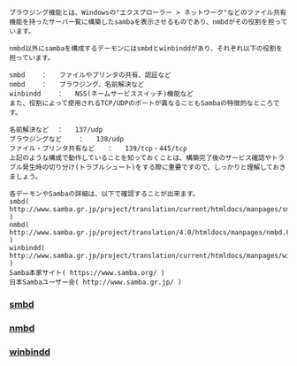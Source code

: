 ```
ブラウジング機能とは、Windowsの"エクスプローラー > ネットワーク"などのファイル共有機能を持ったサーバ一覧に構築したsambaを表示させるものであり、nmbdがその役割を担っています。

nmbd以外にsambaを構成するデーモンにはsmbdとwinbinddがあり、それぞれ以下の役割を担っています。

smbd	：	ファイルやプリンタの共有、認証など
nmbd	：	ブラウジング、名前解決など
winbindd	：	NSS(ネームサービススイッチ)機能など
また、役割によって使用されるTCP/UDPのポートが異なることもSambaの特徴的なところです。

名前解決など	：	137/udp
ブラウジングなど	：	138/udp
ファイル・プリンタ共有など	：	139/tcp・445/tcp
上記のような構成で動作していることを知っておくことは、構築完了後のサービス確認やトラブル発生時の切り分け(トラブルシュート)をする際に重要ですので、しっかりと理解しておきましょう。

各デーモンやSambaの詳細は、以下で確認することが出来ます。
smbd( http://www.samba.gr.jp/project/translation/current/htmldocs/manpages/smbd.8.html )
nmbd( http://www.samba.gr.jp/project/translation/4.0/htmldocs/manpages/nmbd.8.html )
winbindd( http://www.samba.gr.jp/project/translation/current/htmldocs/manpages/winbindd.8.html )
Samba本家サイト( https://www.samba.org/ )
日本Sambaユーザー会( http://www.samba.gr.jp/ )
```

### [smbd](http://www.samba.gr.jp/project/translation/current/htmldocs/manpages/smbd.8.html)
### [nmbd](http://www.samba.gr.jp/project/translation/4.0/htmldocs/manpages/nmbd.8.html)
### [winbindd](http://www.samba.gr.jp/project/translation/current/htmldocs/manpages/winbindd.8.html)

